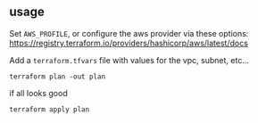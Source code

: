 ## usage

Set `AWS_PROFILE`, or configure the aws provider via these options: https://registry.terraform.io/providers/hashicorp/aws/latest/docs

Add a `terraform.tfvars` file with values for the vpc, subnet, etc...

`terraform plan -out plan`

if all looks good

`terraform apply plan`
